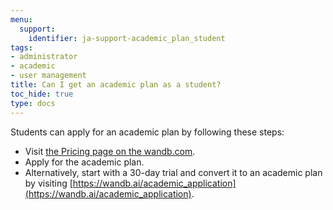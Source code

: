 ```yaml
---
menu:
  support:
    identifier: ja-support-academic_plan_student
tags:
- administrator
- academic
- user management
title: Can I get an academic plan as a student?
toc_hide: true
type: docs
---
```


Students can apply for an academic plan by following these steps:

- Visit [the Pricing page on the wandb.com](https://wandb.ai/site/pricing).
- Apply for the academic plan.
- Alternatively, start with a 30-day trial and convert it to an academic plan by visiting [https://wandb.ai/academic_application](https://wandb.ai/academic_application).